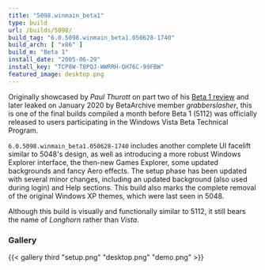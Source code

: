 ```yaml
---
title: "5098.winmain_beta1"
type: build
url: /builds/5098/
build_tag: "6.0.5098.winmain_beta1.050628-1740"
build_arch: [ "x86" ]
build_m: "Beta 1"
install_date: "2005-06-29"
install_key: "TCP8W-T8PQJ-WWRRH-QH76C-99FBW"
featured_image: desktop.png
---
```


Originally showcased by *Paul Thurott* on part two of his [Beta 1 review](https://web.archive.org/web/20051013061530/http://www.winsupersite.com/reviews/winvista_beta1_02.asp) and later leaked on January 2020 by BetaArchive member *grabberslasher*, this is one of the final builds compiled a month before Beta 1 (5112) was officially released to users participating in the Windows Vista Beta Technical Program.

`6.0.5098.winmain_beta1.050628-1740` includes another complete UI facelift similar to 5048's design, as well as introducing a more robust Windows Explorer interface, the then-new Games Explorer, some updated backgrounds and fancy Aero effects. The setup phase has been updated with several minor changes, including an updated background (also used during login) and Help sections. This build also marks the complete removal of the original Windows XP themes, which were last seen in 5048.

Although this build is visually and functionally similar to 5112, it still bears the name of *Longhorn* rather than *Vista*.

### Gallery

{{< gallery third "setup.png" "desktop.png" "demo.png" >}}